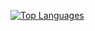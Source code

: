 [![Top Languages](https://github-readme-stats.vercel.app/api/top-langs/?username=przxmus&theme=dark)](https://github.com/przxmus)
